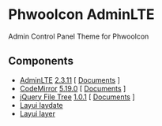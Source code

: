 # Phwoolcon AdminLTE
Admin Control Panel Theme for Phwoolcon

## Components
* [AdminLTE](https://github.com/almasaeed2010/AdminLTE)
[2.3.11](https://github.com/almasaeed2010/AdminLTE/releases/tag/v2.3.11)
[ [Documents](https://adminlte.io/docs) ]
* [CodeMirror](https://github.com/codemirror/CodeMirror)
[5.19.0](https://github.com/codemirror/CodeMirror/releases/tag/5.19.0)
[ [Documents](http://codemirror.net/doc/manual.html) ]
* [jQuery File Tree](https://github.com/jqueryfiletree/jqueryfiletree)
[1.0.1](https://github.com/jqueryfiletree/jqueryfiletree/releases/tag/1.0.1)
[ [Documents](http://jqueryfiletree.github.io/) ]
* [Layui laydate](https://github.com/sentsin/laydate)
* [Layui layer](https://github.com/sentsin/layer)
